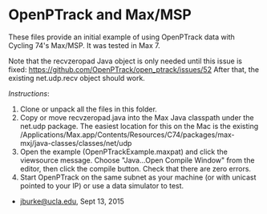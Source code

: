 
# OpenPTrack and Max/MSP

These files provide an initial example of using OpenPTrack data with Cycling 74's Max/MSP.  It was tested in Max 7. 

Note that the recvzeropad Java object is only needed until this issue is fixed: https://github.com/OpenPTrack/open_ptrack/issues/52
After that, the existing net.udp.recv object should work. 

*Instructions*: 

1. Clone or unpack all the files in this folder. 
2. Copy or move recvzeropad.java into the Max Java classpath under the net.udp package.  The easiest location for this on the Mac is the existing  /Applications/Max.app/Contents/Resources/C74/packages/max-mxj/java-classes/classes/net/udp 
3. Open the example (OpenPTrackExample.maxpat) and click the viewsource message.  Choose "Java...Open Compile Window" from the editor, then click the compile button. Check that there are zero errors. 
4. Start OpenPTrack on the same subnet as your machine (or with unicast pointed to your IP) or use a data simulator to test. 

- jburke@ucla.edu, Sept 13, 2015


